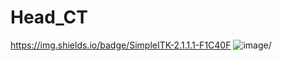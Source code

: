 # Head_CT
https://img.shields.io/badge/SimpleITK-2.1.1.1-F1C40F
![image](https://github.com/MohammadrezaAzizi/Head_CT/assets/52914178/485e6f0a-f96e-4686-9797-bb1bf7ea77c6)/
